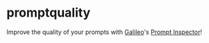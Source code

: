 # promptquality

Improve the quality of your prompts with [Galileo](https://www.rungalileo.io/)'s [Prompt Inspector](https://www.rungalileo.io/llm-studio/)!
